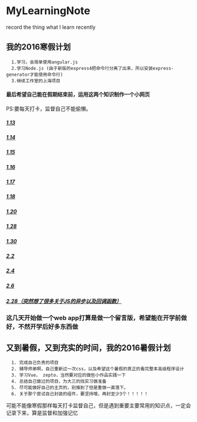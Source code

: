 # MyLearningNote
record the thing what I learn recently
## 我的2016寒假计划

      1.学习，会简单使用angular.js 
      2.学习Node.js (由于新版的express4把命令行分离了出来，所以安装express-generator才能使用命令行)
      3.继续工作室的上海项目
      
#### 最后希望自己能在假期结束前，运用这两个知识制作一个小网页
PS:要每天打卡，监督自己不能偷懒。 

##### [1.13](http://blog.sina.com.cn/s/blog_6943c2590102w79z.html)
##### [1.14](http://blog.sina.com.cn/s/blog_6943c2590102w7ez.html)
##### [1.15](http://blog.sina.com.cn/s/blog_6943c2590102w7k9.html)
##### [1.16](https://github.com/skykobe/MyLearningNote/issues/3)
##### [1.17](https://github.com/skykobe/MyLearningNote/issues/4)
##### [1.18](https://github.com/skykobe/MyLearningNote/issues/5)
##### [1.20](https://github.com/skykobe/MyLearningNote/issues/6)
##### [1.28](https://github.com/skykobe/MyLearningNote/issues/7)
##### [1.30](https://github.com/skykobe/MyLearningNote/issues/8)
##### [2.2](https://github.com/skykobe/MyLearningNote/issues/9)
##### [2.4](https://github.com/skykobe/MyLearningNote/issues/10)
##### [2.6](https://github.com/skykobe/MyLearningNote/issues/11)
##### [2.28（突然想了很多关于JS的异步以及回调函数）](https://github.com/skykobe/MyLearningNote/issues/12)

### 这几天开始做一个web app打算是做一个留言版，希望能在开学前做好，不然开学后好多东西做


## 又到暑假，又到充实的时间，我的2016暑假计划

      1. 完成自己负责的项目
      2. 辅导师弟啊，自己重新过一次css，以及希望这个暑假的真正的看完整本高级程序设计
      3. 学习Vue， zepto，当然要对应的做些小作品实践一下
      4. 总结自己做过的项目，为大三的找实习做准备
      5. 尽可能做好自己的主页的，别推到了但是重做一直落下。
      6. 关于那个尝试自己封装的组件，要坚持哦，再封至少3个！！！！！
      
可能不能像寒假那样每天打卡监督自己，但是遇到重要主要常用的知识点，一定会记录下来，算是监督和加强记忆
